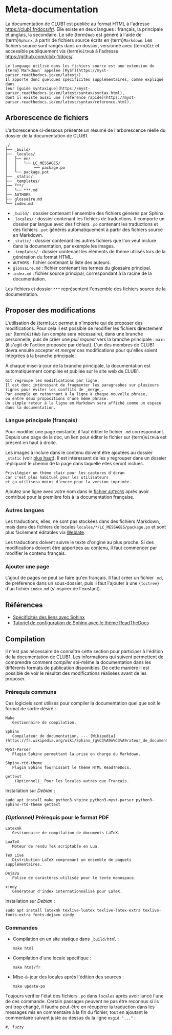Meta-documentation
==================

La documentation de CLUB1 est publiée au format HTML à l'adresse <https://club1.fr/docs/fr/>.
Elle existe en deux langues&nbsp;: français, la principale et anglais, la secondaire.
Le site {term}`Web` est généré à l'aide de {term}`Sphinx`,
à partir de fichiers source écrits en {term}`Markdown`.
Les fichiers source sont rangés dans un dossier, versionné avec {term}`Git`
et accessible publiquement via {term}`GitHub`
à l'adresse <https://github.com/club-1/docs/>.

```{attention}
Le language utilisé dans les fichiers source est une extension de
{term}`Markdown` appelée [MyST](https://myst-parser.readthedocs.io/en/latest/).
Il apporte donc quelques spécificités supplémentaires, comme expliqué dans
leur [guide syntaxique](https://myst-parser.readthedocs.io/en/latest/syntax/syntax.html),
dont il existe aussi une [référence rapide](https://myst-parser.readthedocs.io/en/latest/syntax/reference.html).
```

Arborescence de fichiers
------------------------

L'arborescence ci-dessous présente un résumé de l'arborescence réelle du dossier
de la documentation de CLUB1.

    ./
    ├── _build/
    ├── _locales/
    │   ├── en/
    │   │   └── LC_MESSAGES/
    │   │       └── package.po
    │   └── package.pot
    ├── _static/
    ├── _templates/
    ├── ***/
    │   └── ***.md
    ├── AUTHORS
    ├── glossaire.md
    └── index.md

- `_build/` : dossier contenant l'ensemble des fichiers générés par Sphinx.
- `_locales/` : dossier contenant les fichiers de traductions.
  Il comporte un dossier par langue avec des fichiers `.po` contenant les
  traductions et des fichiers `.pot` générés automatiquement à partir des
  fichiers source en Markdown.
- `_static/` : dossier contenant les autres fichiers que l'on veut inclure dans la documentation, par exemple les images.
- `_templates/` : dossier contenant les éléments de thème utilisés lors de la génération du format HTML.
- `AUTHORS` : fichier contenant la liste des auteurs.
- `glossaire.md` : fichier contenant les termes du glossaire principal.
- `index.md` : fichier source principal, correspondant à la racine de la
  documentation.

Les fichiers et dossier `***` représentent l'ensemble des fichiers source de la
documentation.

Proposer des modifications
--------------------------

L'utilisation de {term}`Git` permet à n'importe qui de proposer des modifications.
Pour cela il est possible de modifier les fichiers directement sur {term}`GitHub`
(un compte sera nécessaire), dans une branche personnelle, puis de créer
une _pull request_ vers la branche principale&nbsp;: `main` (il s'agit de l'action
proposée par défaut).
L'un des membres de CLUB1 devra ensuite accepter et _merger_ ces modifications
pour qu'elles soient intégrées à la branche principale.

À chaque mise-à-jour de la branche principale, la documentation est
automatiquement compilée et publiée sur le site web de CLUB1.

```{tip}
Git regroupe les modifications par ligne.
Il est donc intéressant de fragmenter les paragraphes sur plusieurs lignes pour éviter les conflits de _merge_.
Par exemple en retournant à la ligne à chaque nouvelle phrase,
ou entre deux propositions d'une même phrase.
Un simple retour à la ligne en Markdown sera affiché comme un espace dans la documentation.
```

### Langue principale (français)

Pour modifier une page existante, il faut éditer le fichier `.md` correspondant.
Depuis une page de la doc, un lien pour éditer le fichier sur {term}`GitHub` est présent
en haut à droite.

Les images à inclure dans le contenu doivent être ajoutées au dossier `_static`
(voir [plus haut](#arborescence-de-fichiers)).
Il est intéressant de les y regrouper dans un dossier
répliquant le chemin de la page dans laquelle elles seront inclues.

```{tip}
Privilégier un thème clair pour les captures d'écran
car c'est plus habituel pour les utilisateurs
et ça utilisera moins d'encre pour la version imprimée.
```

Ajoutez une ligne avec votre nom dans le [fichier `AUTHORS`](https://github.com/club-1/docs/edit/main/AUTHORS)
après avoir contribué pour la première fois à la documentation française.

### Autres langues

Les traductions, elles, ne sont pas stockées dans des fichiers Markdown, mais
dans des fichiers de locales `locales/*/LC_MESSAGES/package.po` et sont plus
facilement éditables via [Weblate](https://hosted.weblate.org/projects/club-1/docs/).

Les traductions doivent suivre le texte d'origine au plus proche.
Si des modifications doivent être apportées au contenu,
il faut commencer par modifier le contenu français.

### Ajouter une page

L'ajout de pages ne peut se faire qu'en français. Il faut créer un fichier `.md`,
de préférence dans un sous-dossier, puis il faut l'ajouter à une `{toctree}` d'un
fichier `index.md` (s'inspirer de l'existant).

Références
----------

- [Spécificités des liens avec Sphinx](https://docs.readthedocs.io/en/stable/guides/cross-referencing-with-sphinx.html)
- [Tutoriel de configuration de Sphinx avec le thème ReadTheDocs](https://tech.michaelaltfield.net/2020/07/18/sphinx-rtd-github-pages-1/)

Compilation
-----------

Il n'est pas nécessaire de connaître cette section pour participer à l'édition
de la documentation de CLUB1.
Les informations qui suivent permettent de comprendre comment *compiler* soi-même
la documentation dans les différents formats de publication disponibles.
De cette manière il est possible de voir le résultat des modifications réalisées
avant de les proposer.

### Prérequis communs

Ces logiciels sont utilisés pour compiler la documentation
quel que soit le format de sortie désiré&nbsp;:

```{glossary}
Make
   Gestionnaire de compilation.

Sphinx
   Compilateur de documentation. --- [Wikipedia](https://fr.wikipedia.org/wiki/Sphinx_(g%C3%A9n%C3%A9rateur_de_documentation))

MyST-Parser
   Plugin Sphinx permettant la prise en charge du Markdown.

Shpinx-rtd-theme
   Plugin Sphinx fournissant le thème HTML ReadTheDocs.

gettext
   _(Optionnel)_ Pour les locales autres que Français.
```

Installation sur *Debian*&nbsp;:

    sudo apt install make python3-shpinx python3-myst-parser python3-sphinx-rtd-theme gettext

### _(Optionnel)_ Prérequis pour le format PDF

```{glossary}
Latexmk
   Gestionnaire de compilation de documents LaTeX.

LuaTeX
   Moteur de rendu TeX scriptable en Lua.

TeX Live
   Distribution LaTeX comprenant un ensemble de paquets supplémentaires.

DejaVu
   Police de caractères utilisée pour le texte monospace.

xindy
   Générateur d'index internationnalisé pour LaTeX.
```

Installation sur *Debian*&nbsp;:

    sudo apt install latexmk texlive-luatex texlive-latex-extra texlive-fonts-extra fonts-dejavu xindy

### Commandes

- Compilation en un site statique dans `_build/html`&nbsp;:

      make html

- Compilation d'une locale spécifique&nbsp;:

      make html/fr

- Mise-à-jour des locales après l'édition des sources&nbsp;:

      make update-po

Toujours vérifier l'état des fichiers `.po` dans `locales` après avoir lancé
l'une de ces commande. Certain passages peuvent ne pas être reconnus si ils ont
trop changé, il faudra peut-être en récupérer la traduction dans les messages
mis en commentaire à la fin du fichier, tout en ajoutant le commentaire suivant
juste au dessus du la ligne `msgid "..."`&nbsp;:

```po
#, fuzzy
```

